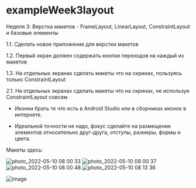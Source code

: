 # exampleWeek3layout

 Неделя 3: Верстка макетов - FrameLayout, LinearLayout, ConstraintLayout и базовые элементы

1.1. Сделать новое приложение для верстки макетов

1.2. Первый экран должен содержать кнопки переходов на каждый из макетов

1.3. На отдельных экранах сделать макеты что на скринах, пользуясь только ConstraintLayout 

2.1. На отдельных экранах сделать макеты что на скринах, не используя ConstraintLayout совсем 

- Иконки брать те что есть в Android Studio или в сборниках иконок в интернете. 

- Идеальной точности не надо, фокус сделайте на размещение элементов относительно друг-друга, отступы, размеры, формы и цвета.

Макеты здесь: 

![photo_2022-05-10 08 00 33](https://user-images.githubusercontent.com/77270310/178911340-c4ef9938-3ec6-4eb8-9d50-ea0d6968b82f.jpeg)
![photo_2022-05-10 08 00 37](https://user-images.githubusercontent.com/77270310/178911346-1cc3b9cb-25a7-4470-b618-62ed2694f3d8.jpeg)
![photo_2022-05-10 08 00 48](https://user-images.githubusercontent.com/77270310/178911348-3e654bc0-f009-4fd0-af90-d3a539e76954.jpeg)
![photo_2022-05-10 08 13 36](https://user-images.githubusercontent.com/77270310/178911353-599a79bd-e005-46df-b734-54400c6acdde.jpeg)


![image](https://user-images.githubusercontent.com/77270310/183400666-48105675-4cd9-46de-a7b8-67e617f074c7.png)

